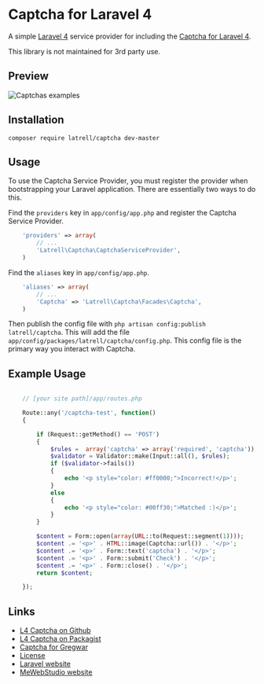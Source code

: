 # Captcha for Laravel 4

A simple [Laravel 4](http://laravel.com/) service provider for including the [Captcha for Laravel 4](https://github.com/Gregwar/Captcha).

This library is not maintained for 3rd party use.

## Preview

![Captchas examples](http://gregwar.com/captchas.png)

## Installation

```
composer require latrell/captcha dev-master
```

## Usage

To use the Captcha Service Provider, you must register the provider when bootstrapping your Laravel application. There are
essentially two ways to do this.

Find the `providers` key in `app/config/app.php` and register the Captcha Service Provider.

```php
    'providers' => array(
        // ...
        'Latrell\Captcha\CaptchaServiceProvider',
    )
```

Find the `aliases` key in `app/config/app.php`.

```php
    'aliases' => array(
        // ...
        'Captcha' => 'Latrell\Captcha\Facades\Captcha',
    )
```

Then publish the config file with `php artisan config:publish latrell/captcha`. This will add the file `app/config/packages/latrell/captcha/config.php`.
This config file is the primary way you interact with Captcha.

## Example Usage

```php

    // [your site path]/app/routes.php

    Route::any('/captcha-test', function()
    {

        if (Request::getMethod() == 'POST')
        {
            $rules =  array('captcha' => array('required', 'captcha'));
            $validator = Validator::make(Input::all(), $rules);
            if ($validator->fails())
            {
                echo '<p style="color: #ff0000;">Incorrect!</p>';
            }
            else
            {
                echo '<p style="color: #00ff30;">Matched :)</p>';
            }
        }

        $content = Form::open(array(URL::to(Request::segment(1))));
        $content .= '<p>' . HTML::image(Captcha::url()) . '</p>';
        $content .= '<p>' . Form::text('captcha') . '</p>';
        $content .= '<p>' . Form::submit('Check') . '</p>';
        $content .= '<p>' . Form::close() . '</p>';
        return $content;

    });
```

## Links

* [L4 Captcha on Github](https://github.com/latrell/captcha)
* [L4 Captcha on Packagist](https://packagist.org/packages/Latrell/captcha)
* [Captcha for Gregwar](https://github.com/Gregwar/Captcha)
* [License](http://www.opensource.org/licenses/mit-license.php)
* [Laravel website](http://laravel.com)
* [MeWebStudio website](http://latrell.me)
